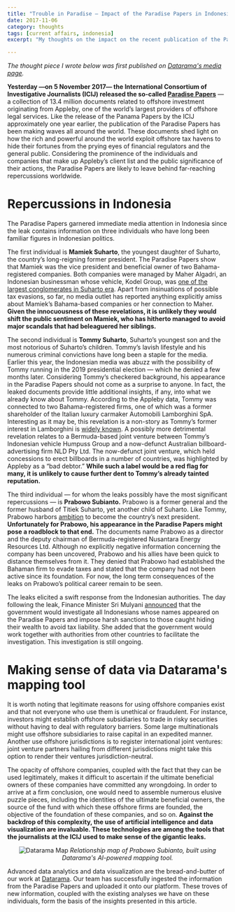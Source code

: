 ```yaml
---
title: "Trouble in Paradise — Impact of the Paradise Papers in Indonesia"
date: 2017-11-06
category: thoughts
tags: [current affairs, indonesia]
excerpt: "My thoughts on the impact on the recent publication of the Paradise Papers in the Indonesian politics"

---
```


_The thought piece I wrote below was first published on [Datarama's media page](https://datarama.com/index.php/media/)._


**Yesterday —on 5 November 2017— the International Consortium of Investigative Journalists (ICIJ) released the so-called [Paradise Papers](https://www.icij.org/investigations/paradise-papers/)** — a collection of 13.4 million documents related to offshore investment originating from Appleby, one of the world’s largest providers of offshore legal services. Like the release of the Panama Papers by the ICIJ approximately one year earlier, the publication of the Paradise Papers has been making waves all around the world. These documents shed light on how the rich and powerful around the world exploit offshore tax havens to hide their fortunes from the prying eyes of financial regulators and the general public. Considering the prominence of the individuals and companies that make up Appleby’s client list and the public significance of their actions, the Paradise Papers are likely to leave behind far-reaching repercussions worldwide.

# Repercussions in Indonesia

The Paradise Papers garnered immediate media attention in Indonesia since the leak contains information on three individuals who have long been familiar figures in Indonesian politics.

The first individual is **Mamiek Suharto**, the youngest daughter of Suharto, the country’s long-reigning former president. The Paradise Papers show that Mamiek was the vice president and beneficial owner of two Bahama-registered companies. Both companies were managed by Maher Algadri, an Indonesian businessman whose vehicle, Kodel Group, was [one of the largest conglomerates in Suharto era](https://www.forbes.com/sites/forbesasia/2014/03/03/indonesias-fahira-idris-takes-aim-with-her-popular-shooting-club/#1e03f268717e). Apart from insinuations of possible tax evasions, so far, no media outlet has reported anything explicitly amiss about Mamiek’s Bahama-based companies or her connection to Maher. **Given the innocuousness of these revelations, it is unlikely they would shift the public sentiment on Mamiek, who has hitherto managed to avoid major scandals that had beleaguered her siblings.**

The second individual is **Tommy Suharto**, Suharto’s youngest son and the most notorious of Suharto’s children. Tommy’s lavish lifestyle and his numerous criminal convictions have long been a staple for the media. Earlier this year, the Indonesian media was abuzz with the possibility of Tommy running in the 2019 presidential election — which he denied a few months later. Considering Tommy’s checkered background, his appearance in the Paradise Papers should not come as a surprise to anyone. In fact, the leaked documents provide little additional insights, if any, into what we already know about Tommy. According to the Appleby data, Tommy was connected to two Bahama-registered firms, one of which was a former shareholder of the Italian luxury carmaker Automobili Lamborghini SpA. Interesting as it may be, this revelation is a non-story as Tommy’s former interest in Lamborghini is [widely known](http://www.independent.co.uk/news/business/vw-to-buy-lamborghini-from-son-of-suharto-1164653.html). A possibly more detrimental revelation relates to a Bermuda-based joint venture between Tommy’s Indonesian vehicle Humpuss Group and a now-defunct Australian billboard-advertising firm NLD Pty Ltd. The now-defunct joint venture, which held concessions to erect billboards in a number of countries, was highlighted by Appleby as a “bad debtor.” **While such a label would be a red flag for many, it is unlikely to cause further dent to Tommy’s already tainted reputation.**

The third individual — for whom the leaks possibly have the most significant repercussions — is **Prabowo Subianto.** Prabowo is a former general and the former husband of Titiek Suharto, yet another child of Suharto. Like Tommy, Prabowo harbors [ambition](https://jakartaglobe.id/context/prabowo-campaigns-anies-sandiaga-hints-hell-run-2019-presidential-election) to become the country’s next president. **Unfortunately for Prabowo, his appearance in the Paradise Papers might pose a roadblock to that end.** The documents name Prabowo as a director and the deputy chairman of Bermuda-registered Nusantara Energy Resources Ltd. Although no explicitly negative information concerning the company has been uncovered, Prabowo and his allies have been quick to distance themselves from it. They denied that Prabowo had established the Bahaman firm to evade taxes and stated that the company had not been active since its foundation. For now, the long term consequences of the leaks on Prabowo’s political career remain to be seen.

The leaks elicited a swift response from the Indonesian authorities. The day following the leak, Finance Minister Sri Mulyani [announced](https://www.cnnindonesia.com/ekonomi/20171106135533-78-253767/sri-mulyani-akan-memelototi-pajak-penghuni-paradise-papers?) that the government would investigate all Indonesians whose names appeared on the Paradise Papers and impose harsh sanctions to those caught hiding their wealth to avoid tax liability. She added that the government would work together with authorities from other countries to facilitate the investigation. This investigation is still ongoing.

# Making sense of data via Datarama's mapping tool

It is worth noting that legitimate reasons for using offshore companies exist and that not everyone who use them is unethical or fraudulent. For instance, investors might establish offshore subsidiaries to trade in risky securities without having to deal with regulatory barriers. Some large multinationals might use offshore subsidiaries to raise capital in an expedited manner. Another use offshore jurisdictions is to register international joint ventures: joint venture partners hailing from different jurisdictions might take this option to render their ventures jurisdiction-neutral.

The opacity of offshore companies, coupled with the fact that they can be used legitimately, makes it difficult to ascertain if the ultimate beneficial owners of these companies have committed any wrongdoing. In order to arrive at a firm conclusion, one would need to assemble numerous elusive puzzle pieces, including the identities of the ultimate beneficial owners, the source of the fund with which these offshore firms are founded, the objective of the foundation of these companies, and so on. **Against the backdrop of this complexity, the use of artificial intelligence and data visualization are invaluable. These technologies are among the tools that the journalists at the ICIJ used to make sense of the gigantic leaks.**

<p style="text-align: center;">
<img src="https://cdn-images-1.medium.com/max/1600/0*BTGjgXoBh87jxeyU." alt="Datarama Map">
<i>Relationship map of Prabowo Subianto, built using Datarama's AI-powered mapping tool.</i>
</p>

Advanced data analytics and data visualization are the bread-and-butter of our work at [Datarama](https://datarama.com/). Our team has successfully ingested the information from the Paradise Papers and uploaded it onto our platform. These troves of new information, coupled with the existing analyses we have on these individuals, form the basis of the insights presented in this article.
